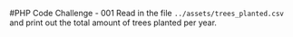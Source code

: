 #PHP Code Challenge - 001
Read in the file `../assets/trees_planted.csv` and print out the total amount of trees planted per year.

